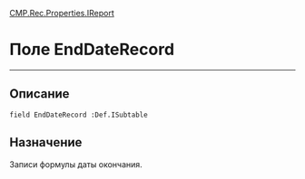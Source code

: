 ﻿---
Link: CMP.Rec.Properties.IReport.@EndDateRecord
---

<!---  Навигация
[Имя проекта](#) :
-->
[CMP.Rec.Properties.IReport](Default)

# Поле EndDateRecord
---

## Описание

    field EndDateRecord :Def.ISubtable

<!--
## Аргументы{#Args}

### Аргумент1

Описание аргумента 1
-->

## Назначение

Записи формулы даты окончания.

<!--
## Пример

    EndDateRecord...
-->

